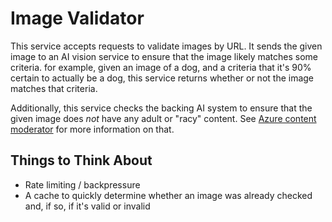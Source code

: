 # Image Validator

This service accepts requests to validate images by URL. It sends the given image to an AI vision service to ensure that the image likely matches some criteria. for example, given an image of a dog, and a criteria that it's 90% certain to actually be a dog, this service returns whether or not the image matches that criteria.

Additionally, this service checks the backing AI system to ensure that the given image does _not_ have any adult or "racy" content. See [Azure content moderator](https://azure.microsoft.com/en-us/services/cognitive-services/content-moderator/) for more information on that.

## Things to Think About

- Rate limiting / backpressure
- A cache to quickly determine whether an image was already checked and, if so, if it's valid or invalid
